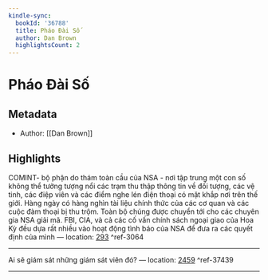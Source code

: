 ```yaml
---
kindle-sync:
  bookId: '36788'
  title: Pháo Đài Số
  author: Dan Brown
  highlightsCount: 2
---
```

# Pháo Đài Số
## Metadata
* Author: [[Dan Brown]]

## Highlights
COMINT- bộ phận do thám toàn cầu của NSA - nơi tập trung một con số không thể tưởng tượng nổi các trạm thu thập thông tin về đối tượng, các vệ tinh, các điệp viên và các điểm nghe lén điện thoại có mặt khắp nơi trên thế giới. Hàng ngày có hàng nghìn tài liệu chính thức của các cơ quan và các cuộc đàm thoại bị thu trộm. Toàn bộ chúng được chuyển tới cho các chuyên gia NSA giải mã. FBI, CIA, và cả các cố vấn chính sách ngoại giao của Hoa Kỳ đều dựa rất nhiều vào hoạt động tình báo của NSA để đưa ra các quyết định của mình — location: [293]() ^ref-3064

---
Ai sẽ giám sát những giám sát viên đó? — location: [2459]() ^ref-37439

---
